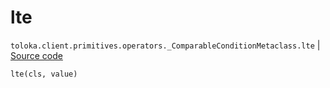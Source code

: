# lte
`toloka.client.primitives.operators._ComparableConditionMetaclass.lte` | [Source code](https://github.com/Toloka/toloka-kit/blob/v1.2.3/src/client/primitives/operators.py#L142)

```python
lte(cls, value)
```

